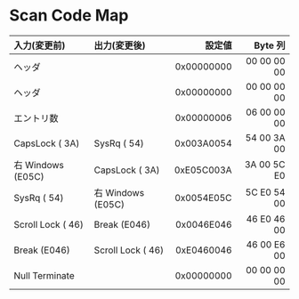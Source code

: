 # Scan Code Map

|   入力(変更前)   |   出力(変更後)   |   設定値   |   Byte 列   |
|:-----------------|:-----------------|-----------:|------------:|
|            ヘッダ|                  | 0x00000000 | 00 00 00 00 |
|            ヘッダ|                  | 0x00000000 | 00 00 00 00 |
|        エントリ数|                  | 0x00000006 | 06 00 00 00 |
|CapsLock    (  3A)|SysRq       (  54)| 0x003A0054 | 54 00 3A 00 |
|右 Windows  (E05C)|CapsLock    (  3A)| 0xE05C003A | 3A 00 5C E0 |
|SysRq       (  54)|右 Windows  (E05C)| 0x0054E05C | 5C E0 54 00 |
|Scroll Lock (  46)|Break       (E046)| 0x0046E046 | 46 E0 46 00 |
|Break       (E046)|Scroll Lock (  46)| 0xE0460046 | 46 00 E6 00 |
|   Null Terminate |                  | 0x00000000 | 00 00 00 00 |
